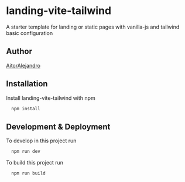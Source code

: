 # landing-vite-tailwind

A starter template for landing or static pages with vanilla-js and tailwind basic configuration

## Author

[AitorAlejandro](https://github.com/AitorAlejandro)


## Installation

Install landing-vite-tailwind with npm

```bash
  npm install
```

## Development & Deployment

To develop in this project run

```bash
  npm run dev
```

To build this project run

```bash
  npm run build
```

